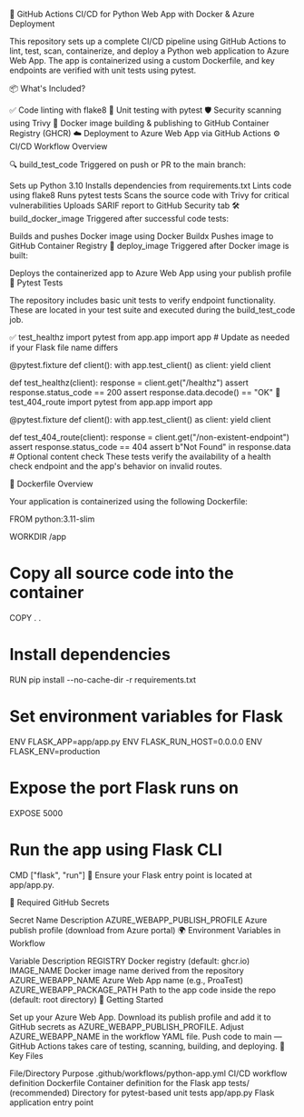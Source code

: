 🚀 GitHub Actions CI/CD for Python Web App with Docker & Azure Deployment

This repository sets up a complete CI/CD pipeline using GitHub Actions to lint, test, scan, containerize, and deploy a Python web application to Azure Web App. The app is containerized using a custom Dockerfile, and key endpoints are verified with unit tests using pytest.

📦 What's Included?

✅ Code linting with flake8
🧪 Unit testing with pytest
🛡️ Security scanning using Trivy
🐳 Docker image building & publishing to GitHub Container Registry (GHCR)
☁️ Deployment to Azure Web App via GitHub Actions
⚙️ CI/CD Workflow Overview

🔍 build_test_code
Triggered on push or PR to the main branch:

Sets up Python 3.10
Installs dependencies from requirements.txt
Lints code using flake8
Runs pytest tests
Scans the source code with Trivy for critical vulnerabilities
Uploads SARIF report to GitHub Security tab
🛠️ build_docker_image
Triggered after successful code tests:

Builds and pushes Docker image using Docker Buildx
Pushes image to GitHub Container Registry
🚀 deploy_image
Triggered after Docker image is built:

Deploys the containerized app to Azure Web App using your publish profile
🧪 Pytest Tests

The repository includes basic unit tests to verify endpoint functionality. These are located in your test suite and executed during the build_test_code job.

✅ test_healthz
import pytest
from app.app import app  # Update as needed if your Flask file name differs

@pytest.fixture
def client():
    with app.test_client() as client:
        yield client

def test_healthz(client):
    response = client.get("/healthz")
    assert response.status_code == 200
    assert response.data.decode() == "OK"
🚫 test_404_route
import pytest
from app.app import app  

@pytest.fixture
def client():
    with app.test_client() as client:
        yield client

def test_404_route(client):
    response = client.get("/non-existent-endpoint")
    assert response.status_code == 404
    assert b"Not Found" in response.data  # Optional content check
These tests verify the availability of a health check endpoint and the app's behavior on invalid routes.

🐳 Dockerfile Overview

Your application is containerized using the following Dockerfile:

FROM python:3.11-slim

WORKDIR /app

# Copy all source code into the container
COPY . .

# Install dependencies
RUN pip install --no-cache-dir -r requirements.txt

# Set environment variables for Flask
ENV FLASK_APP=app/app.py
ENV FLASK_RUN_HOST=0.0.0.0
ENV FLASK_ENV=production

# Expose the port Flask runs on
EXPOSE 5000

# Run the app using Flask CLI
CMD ["flask", "run"]
📌 Ensure your Flask entry point is located at app/app.py.

🔐 Required GitHub Secrets

Secret Name	Description
AZURE_WEBAPP_PUBLISH_PROFILE	Azure publish profile (download from Azure portal)
🌍 Environment Variables in Workflow

Variable	Description
REGISTRY	Docker registry (default: ghcr.io)
IMAGE_NAME	Docker image name derived from the repository
AZURE_WEBAPP_NAME	Azure Web App name (e.g., ProaTest)
AZURE_WEBAPP_PACKAGE_PATH	Path to the app code inside the repo (default: root directory)
🚀 Getting Started

Set up your Azure Web App.
Download its publish profile and add it to GitHub secrets as AZURE_WEBAPP_PUBLISH_PROFILE.
Adjust AZURE_WEBAPP_NAME in the workflow YAML file.
Push code to main — GitHub Actions takes care of testing, scanning, building, and deploying.
📂 Key Files

File/Directory	Purpose
.github/workflows/python-app.yml	CI/CD workflow definition
Dockerfile	Container definition for the Flask app
tests/ (recommended)	Directory for pytest-based unit tests
app/app.py	Flask application entry point

